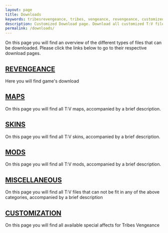 ```yaml
---
layout: page
title: Downloads
keywords: tribesrevengeance, tribes, vengeance, revengeance, customized, fx, hudscript, hud, quickchat, reticle, crosshair
description: Customized Download page. Download all customized T:V files, like huds, quickchats, reticles, crosshairs and more.
permalink: /downloads/
---
```


On this page you will find an overview of the different types of files that can be downloaded. Please click the links below to go to their respective download pages.


## [REVENGEANCE](/downloads/revengeance/)

Here you will find game's download


## [MAPS](/downloads/maps/)

On this page you will find all T:V maps, accompanied by a brief description.


## [SKINS](/downloads/skins/)

On this page you will find all T:V skins, accompanied by a brief description.


## [MODS](/downloads/mods/)

On this page you will find all T:V mods, accompanied by a brief description.


## [MISCELLANEOUS](/downloads/miscellaneous/)

On this page you will find all T:V files that can not be fit in any of the above categories, accompanied by a brief description


## [CUSTOMIZATION](/downloads/customization/)

On this page you will find all available special affects for Tribes Vengeance
